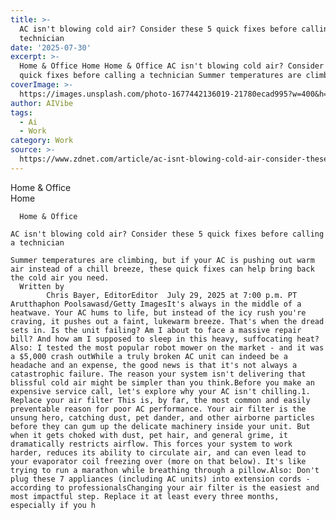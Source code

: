 ```yaml
---
title: >-
  AC isn't blowing cold air? Consider these 5 quick fixes before calling a
  technician
date: '2025-07-30'
excerpt: >-
  Home & Office Home Home & Office AC isn't blowing cold air? Consider these 5
  quick fixes before calling a technician Summer temperatures are climbing,...
coverImage: >-
  https://images.unsplash.com/photo-1677442136019-21780ecad995?w=400&h=200&fit=crop&auto=format
author: AIVibe
tags:
  - Ai
  - Work
category: Work
source: >-
  https://www.zdnet.com/article/ac-isnt-blowing-cold-air-consider-these-5-quick-fixes-before-calling-a-technician/
---
```

Home & Office      
      Home
    
      Home & Office
       
    AC isn't blowing cold air? Consider these 5 quick fixes before calling a technician
     
    Summer temperatures are climbing, but if your AC is pushing out warm air instead of a chill breeze, these quick fixes can help bring back the cold air you need.
      Written by 
            Chris Bayer, EditorEditor  July 29, 2025 at 7:00 p.m. PT                            Arutthaphon Poolsawasd/Getty ImagesIt's always in the middle of a heatwave. Your AC hums to life, but instead of the icy rush you're craving, it pushes out a faint, lukewarm breeze. That's when the dread sets in. Is the unit failing? Am I about to face a massive repair bill? And how am I supposed to sleep in this heavy, suffocating heat?Also: I tested the most popular robot mower on the market - and it was a $5,000 crash outWhile a truly broken AC unit can indeed be a headache and an expense, the good news is that it's not always a catastrophic failure. The reason your system isn't delivering that blissful cold air might be simpler than you think.Before you make an expensive service call, let's explore why your AC isn't chilling.1. Replace your air filter This is, by far, the most common and easily preventable reason for poor AC performance. Your air filter is the unsung hero, catching dust, pet dander, and other airborne particles before they can gum up the delicate machinery inside your unit. But when it gets choked with dust, pet hair, and general grime, it dramatically restricts airflow. This forces your system to work harder, reduces its ability to circulate air, and can even lead to your evaporator coil freezing over (more on that below). It's like trying to run a marathon while breathing through a pillow.Also: Don't plug these 7 appliances (including AC units) into extension cords - according to professionalsChanging your air filter is the easiest and most impactful step. Replace it at least every three months, especially if you h
